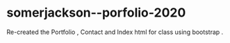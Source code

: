# somerjackson--porfolio-2020


Re-created the Portfolio , Contact and Index html for class using bootstrap .